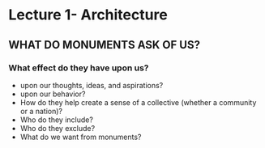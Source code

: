 # Lecture 1- Architecture
## WHAT DO MONUMENTS ASK OF US?
### What effect do they have upon us?
- upon our thoughts, ideas, and aspirations?
- upon our behavior?
- How do they help create a sense of a collective (whether a community or a
nation)?
- Who do they include?
- Who do they exclude?
- What do we want from monuments?
